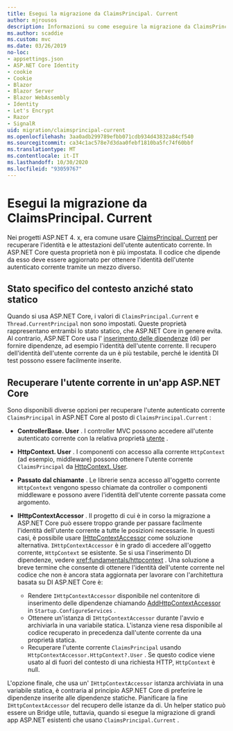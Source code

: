 ```yaml
---
title: Esegui la migrazione da ClaimsPrincipal. Current
author: mjrousos
description: Informazioni su come eseguire la migrazione da ClaimsPrincipal. Current per recuperare l'identità dell'utente autenticato corrente e le attestazioni in ASP.NET Core.
ms.author: scaddie
ms.custom: mvc
ms.date: 03/26/2019
no-loc:
- appsettings.json
- ASP.NET Core Identity
- cookie
- Cookie
- Blazor
- Blazor Server
- Blazor WebAssembly
- Identity
- Let's Encrypt
- Razor
- SignalR
uid: migration/claimsprincipal-current
ms.openlocfilehash: 3aa0adb299789efbb071cdb934d43832a84cf540
ms.sourcegitcommit: ca34c1ac578e7d3daa0febf1810ba5fc74f60bbf
ms.translationtype: MT
ms.contentlocale: it-IT
ms.lasthandoff: 10/30/2020
ms.locfileid: "93059767"
---
```

# <a name="migrate-from-claimsprincipalcurrent"></a>Esegui la migrazione da ClaimsPrincipal. Current

Nei progetti ASP.NET 4. x, era comune usare [ClaimsPrincipal. Current](/dotnet/api/system.security.claims.claimsprincipal.current) per recuperare l'identità e le attestazioni dell'utente autenticato corrente. In ASP.NET Core questa proprietà non è più impostata. Il codice che dipende da esso deve essere aggiornato per ottenere l'identità dell'utente autenticato corrente tramite un mezzo diverso.

## <a name="context-specific-state-instead-of-static-state"></a>Stato specifico del contesto anziché stato statico

Quando si usa ASP.NET Core, i valori di `ClaimsPrincipal.Current` e `Thread.CurrentPrincipal` non sono impostati. Queste proprietà rappresentano entrambi lo stato statico, che ASP.NET Core in genere evita. Al contrario, ASP.NET Core usa l' [inserimento delle dipendenze](xref:fundamentals/dependency-injection) (di) per fornire dipendenze, ad esempio l'identità dell'utente corrente. Il recupero dell'identità dell'utente corrente da un è più testabile, perché le identità DI test possono essere facilmente inserite.

## <a name="retrieve-the-current-user-in-an-aspnet-core-app"></a>Recuperare l'utente corrente in un'app ASP.NET Core

Sono disponibili diverse opzioni per recuperare l'utente autenticato corrente `ClaimsPrincipal` in ASP.NET Core al posto di `ClaimsPrincipal.Current` :

* **ControllerBase. User** . I controller MVC possono accedere all'utente autenticato corrente con la relativa proprietà [utente](/dotnet/api/microsoft.aspnetcore.mvc.controllerbase.user) .
* **HttpContext. User** . I componenti con accesso alla corrente `HttpContext` (ad esempio, middleware) possono ottenere l'utente corrente `ClaimsPrincipal` da [HttpContext. User](/dotnet/api/microsoft.aspnetcore.http.httpcontext.user).
* **Passato dal chiamante** . Le librerie senza accesso all'oggetto corrente `HttpContext` vengono spesso chiamate da controller o componenti middleware e possono avere l'identità dell'utente corrente passata come argomento.
* **IHttpContextAccessor** . Il progetto di cui è in corso la migrazione a ASP.NET Core può essere troppo grande per passare facilmente l'identità dell'utente corrente a tutte le posizioni necessarie. In questi casi, è possibile usare [IHttpContextAccessor](/dotnet/api/microsoft.aspnetcore.http.ihttpcontextaccessor) come soluzione alternativa. `IHttpContextAccessor` è in grado di accedere all'oggetto corrente, `HttpContext` se esistente. Se si usa l'inserimento DI dipendenze, vedere <xref:fundamentals/httpcontext> . Una soluzione a breve termine che consente di ottenere l'identità dell'utente corrente nel codice che non è ancora stata aggiornata per lavorare con l'architettura basata su DI ASP.NET Core è:

  * Rendere `IHttpContextAccessor` disponibile nel contenitore di inserimento delle dipendenze chiamando [AddHttpContextAccessor](https://github.com/aspnet/Hosting/issues/793) in `Startup.ConfigureServices` .
  * Ottenere un'istanza di `IHttpContextAccessor` durante l'avvio e archiviarla in una variabile statica. L'istanza viene resa disponibile al codice recuperato in precedenza dall'utente corrente da una proprietà statica.
  * Recuperare l'utente corrente `ClaimsPrincipal` usando `HttpContextAccessor.HttpContext?.User` . Se questo codice viene usato al di fuori del contesto di una richiesta HTTP, `HttpContext` è null.

L'opzione finale, che usa un' `IHttpContextAccessor` istanza archiviata in una variabile statica, è contraria al principio ASP.NET Core di preferire le dipendenze inserite alle dipendenze statiche. Pianificare la fine `IHttpContextAccessor` del recupero delle istanze da di. Un helper statico può essere un Bridge utile, tuttavia, quando si esegue la migrazione di grandi app ASP.NET esistenti che usano `ClaimsPrincipal.Current` .
